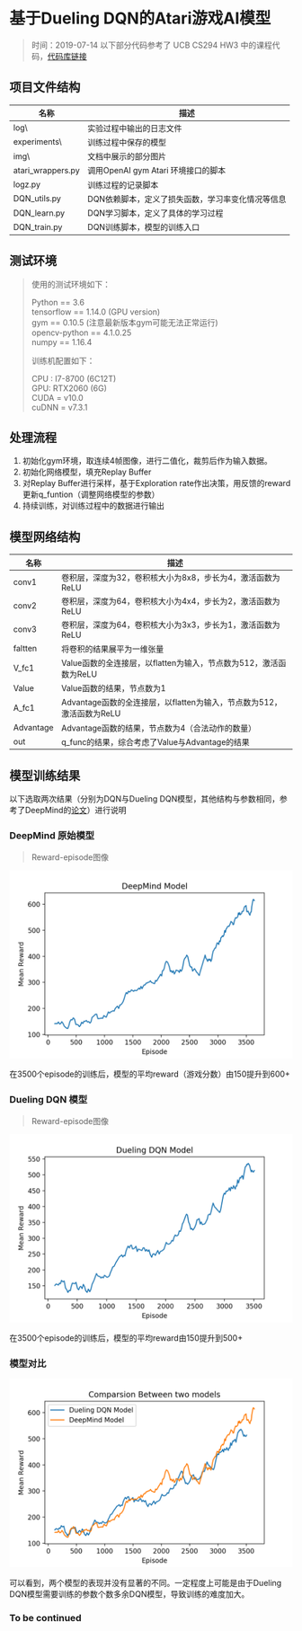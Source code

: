 # 基于Dueling DQN的Atari游戏AI模型

> 时间：2019-07-14
> 以下部分代码参考了 UCB CS294 HW3 中的课程代码，[代码库链接](https://github.com/berkeleydeeprlcourse/homework/tree/master/hw3)

## 项目文件结构
| 名称              | 描述                                              |
| ----------------- | ------------------------------------------------- |
| log\              | 实验过程中输出的日志文件                          |
| experiments\      | 训练过程中保存的模型                              |
| img\              | 文档中展示的部分图片                              |
| atari_wrappers.py | 调用OpenAI gym Atari 环境接口的脚本               |
| logz.py           | 训练过程的记录脚本                                |
| DQN_utils.py      | DQN依赖脚本，定义了损失函数，学习率变化情况等信息 |
| DQN_learn.py      | DQN学习脚本，定义了具体的学习过程                 |
| DQN_train.py      | DQN训练脚本，模型的训练入口                       |

## 测试环境

> 使用的测试环境如下：
>
> Python == 3.6  
> tensorflow == 1.14.0 (GPU  version)  
> gym ==  0.10.5 (注意最新版本gym可能无法正常运行)  
> opencv-python == 4.1.0.25  
> numpy == 1.16.4  
>
> 训练机配置如下：
>
> CPU : I7-8700 (6C12T)   
> GPU: RTX2060 (6G)    
> CUDA = v10.0   
> cuDNN = v7.3.1 

## 处理流程

1. 初始化gym环境，取连续4帧图像，进行二值化，裁剪后作为输入数据。
2. 初始化网络模型，填充Replay Buffer
3. 对Replay Buffer进行采样，基于Exploration rate作出决策，用反馈的reward更新q_funtion（调整网络模型的参数）
4. 持续训练，对训练过程中的数据进行输出

## 模型网络结构

| 名称      | 描述                                                         |
| --------- | ------------------------------------------------------------ |
| conv1     | 卷积层，深度为32，卷积核大小为8x8，步长为4，激活函数为ReLU   |
| conv2     | 卷积层，深度为64，卷积核大小为4x4，步长为2，激活函数为ReLU   |
| conv3     | 卷积层，深度为64，卷积核大小为3x3，步长为1，激活函数为ReLU   |
| faltten   | 将卷积的结果展平为一维张量                                   |
| V_fc1     | Value函数的全连接层，以flatten为输入，节点数为512，激活函数为ReLU |
| Value     | Value函数的结果，节点数为1                                   |
| A_fc1     | Advantage函数的全连接层，以flatten为输入，节点数为512，激活函数为ReLU |
| Advantage | Advantage函数的结果，节点数为4（合法动作的数量）             |
| out       | q_func的结果，综合考虑了Value与Advantage的结果               |

## 模型训练结果

以下选取两次结果（分别为DQN与Dueling DQN模型，其他结构与参数相同，参考了DeepMind的[论文](https://arxiv.org/abs/1312.5602v1)）进行说明

### DeepMind 原始模型

> Reward-episode图像

![pic1](img/1.png)

在3500个episode的训练后，模型的平均reward（游戏分数）由150提升到600+

### Dueling DQN 模型

> Reward-episode图像

![PIC2](img/3.png)

在3500个episode的训练后，模型的平均reward由150提升到500+

### 模型对比

![3](img/4.png)

可以看到，两个模型的表现并没有显著的不同。一定程度上可能是由于Dueling DQN模型需要训练的参数个数多余DQN模型，导致训练的难度加大。

### To be continued